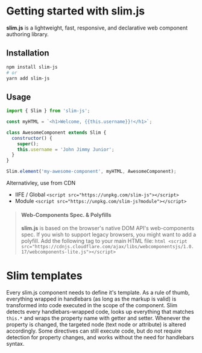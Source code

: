 # Getting started with slim.js

**slim.js** is a lightweight, fast, responsive, and declarative web component authoring library.

## Installation

```bash
npm install slim-js
# or
yarn add slim-js
```

## Usage

```javascript
import { Slim } from 'slim-js';

const myHTML = `<h1>Welcome, {{this.username}}!</h1>`;

class AwesomeComponent extends Slim {
  constructor() {
    super();
    this.username = 'John Jimmy Junior';
  }
}

Slim.element('my-awesome-component', myHTML, AwesomeComponent);
```

Alternativley, use from CDN

- IIFE / Global `<script src="https://unpkg.com/slim-js"></script>`
- Module `<script src="https://unpkg.com/slim-js?module"></script>`

> #### **Web-Components Spec. & Polyfills**
>
> **slim.js** is based on the browser's native DOM API's web-components spec. If you wish to support legacy browsers, you might want to add a polyfill. Add the following tag to your main HTML file:
> `html <script src="https://cdnjs.cloudflare.com/ajax/libs/webcomponentsjs/1.0.17/webcomponents-lite.js"></script>`

# Slim templates

Every slim.js component needs to define it's template. As a rule of thumb, everything wrapped in handlebars (as long as the markup is valid) is transformed into code executed in the scope of the component. Slim detects every handlebars-wrapped code, looks up everything that matches `this.*` and wraps the property name with getter and setter. Whenever the property is changed, the targeted node (text node or attribute) is altered accordingly. Some directives can still execute code, but do not require detection for property changes, and works without the need for handlebars syntax.
